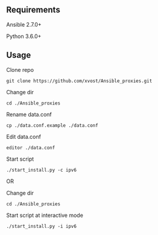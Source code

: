 

## Requirements

Ansible 2.7.0+

Python 3.6.0+

## Usage

Clone repo
```
git clone https://github.com/xvost/Ansible_proxies.git
```
Change dir
```
cd ./Ansible_proxies
```
Rename data.conf
```
cp ./data.conf.example ./data.conf
```
Edit data.conf
```
editor ./data.conf
```
Start script
```
./start_install.py -c ipv6
```

OR

Change dir
```
cd ./Ansible_proxies
```
Start script at interactive mode
```
./start_install.py -i ipv6
```